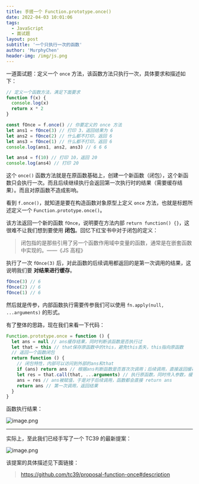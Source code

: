 ```yaml
---
title: 手搓一个 Function.prototype.once()
date: 2022-04-03 10:01:06
tags:
  - JavaScript
  - 面试题
layout: post
subtitle: '一个只执行一次的函数'
author: 'MurphyChen'
header-img: /img/js.png
---
```


一道面试题：定义一个 `once` 方法，该函数方法只执行一次，具体要求和描述如下：

```js
// 定义一个函数方法，满足下面要求
function f(x) {
  console.log(x)
  return x * 2
}

const fOnce = f.once() // 你要定义的 once 方法
let ans1 = fOnce(3) // 打印 3，返回结果为 6
let ans2 = fOnce(2) // 什么都不打印，返回 6
let ans3 = fOnce(1) // 什么都不打印，返回 6
console.log(ans1, ans2, ans3) // 6 6 6

let ans4 = f(10) // 打印 10，返回 20
console.log(ans4) // 打印 20
```

这个 `once()` 函数方法就是在原函数基础上，创建一个新函数（闭包），这个新函数只会执行一次。而且后续继续执行会返回第一次执行时的结果（需要缓存结果）。而且对原函数不造成影响。

看到 `f.once()`，就知道是要在构造函数对象原型上定义 `once` 方法，也就是标题所述定义一个 `Function.prototype.once()`。

该方法返回一个新的函数 `fOnce`，说明要在方法内部 `return function() {}`，这很难不让我们想到要使用 **闭包**。回忆下红宝书中对于闭包的定义：

> 闭包指的是那些引用了另一个函数作用域中变量的函数，通常是在嵌套函数中实现的。——《JS 高程》

执行了一次 `fOnce(3)` 后，对此函数的后续调用都返回的是第一次调用的结果，这说明我们要 **对结果进行缓存**。

```js
fOnce(3) // 6
fOnce(2) // 6
fOnce(1) // 6
```

然后就是传参，内部函数执行需要传参我们可以使用 `fn.apply(null, ...arguments)` 的形式。

有了整体的思路，现在我们来看一下代码：

```js
Function.prototype.once = function () {
  let ans = null // ans缓存结果，同时判断该函数是否执行过
  let that = this // that保存原函数中的this，避免this丢失，this指向原函数
  // 返回一个函数闭包
  return function () {
    // 闭包特性，内部可以访问到外部的ans和that
    if (ans) return ans // 根据ans判断函数是否首次次调用；后续调用，直接返回缓存结果
    let res = that.call(that, ...arguments) // 执行原函数，同时传入参数，缓存返回结果res，以赋值给ans
    ans = res // ans被赋值，于是对于后续调用，函数都会直接 return ans
    return ans // 第一次调用，返回结果
  }
}
```

函数执行结果：

![image.png](https://p3-juejin.byteimg.com/tos-cn-i-k3u1fbpfcp/92dc0dbab747476fbf6e66e55d7f9050~tplv-k3u1fbpfcp-watermark.image?)

---

实际上，至此我们已经手写了一个 TC39 的最新提案：

![image.png](https://p9-juejin.byteimg.com/tos-cn-i-k3u1fbpfcp/6250c47c47364dca9661e11826a3c720~tplv-k3u1fbpfcp-watermark.image?)

该提案的具体描述见下面链接：

> https://github.com/tc39/proposal-function-once#description
